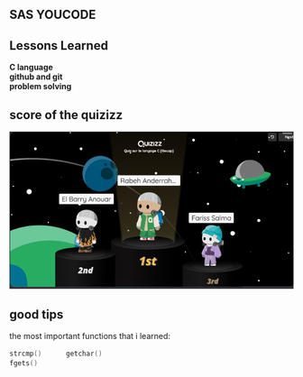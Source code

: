 
## SAS YOUCODE
## Lessons Learned

**C language**\
**github and git**\
**problem solving**



## score of the quizizz

![App Screenshot](/screen.png)


## good tips

the most important functions that i learned:

```C
strcmp()      getchar()
fgets()       
```
    